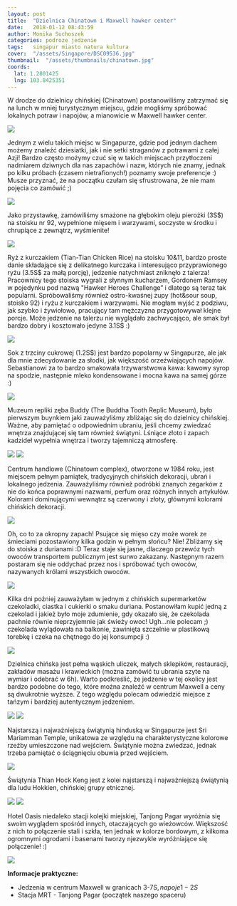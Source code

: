 ```yaml
---
layout: post
title:  "Dzielnica Chinatown i Maxwell hawker center"
date:   2018-01-12 08:43:59
author: Monika Suchoszek
categories: podroze jedzenie
tags:	singapur miasto natura kultura
cover:  "/assets/Singapore/DSC09536.jpg"
thumbnail:  "/assets/thumbnails/chinatown.jpg"
coords:
  lat: 1.2801425
  lng: 103.8425351
---
```

W drodze do dzielnicy chińskiej (Chinatown) postanowiliśmy zatrzymać się na lunch w mniej turystycznym miejscu, gdzie mogliśmy spróbować 
lokalnych potraw i napojów, a mianowicie w Maxwell hawker center.

<img src="/assets/Singapore/DSC09471.jpg">

Jednym z wielu takich miejsc w Singapurze, gdzie pod jednym dachem możemy znaleźć dziesiatki, jak i nie setki straganów z potrawami z całej Azji! 
Bardzo często możymy czuć się w takich miejscach przytłoczeni nadmiarem dziwnych dla nas zapachów i nazw, których nie znamy, jednak po kilku próbach
 (czasem nietrafionych!) poznamy swoje preferencje :) Musze przyznać, że na początku czułam się sfrustrowana, że nie mam pojęcia co zamówić ;)
 
<img src="/assets/Singapore/DSC09472.jpg">

Jako przystawkę, zamówiliśmy smażone na głębokim oleju pierożki (3S$) na stoisku nr 92, wypełnione mięsem i warzywami, soczyste w środku i chrupiące 
z zewnątrz, wyśmienite!

<img src="/assets/Singapore/DSC09472.1.jpg">

Ryż z kurczakiem (Tian-Tian Chicken Rice) na stoisku 10&amp;11, bardzo proste danie składające się z delikatnego kurczaka i interesująco przyprawionego ryżu (3.5S$ za małą porcję), jedzenie natychmiast zniknęło z talerza! Pracownicy tego stoiska wygrali z słynnym kucharzem, Gordonem Ramsey w pojedynku pod nazwą "Hawker Heroes Challenge”&nbsp;i dlatego są teraz tak popularni.
 Spróbowaliśmy również ostro-kwaśnej zupy (hot&amp;sour soup, stoisko 92) i ryżu z kurczakiem i warzywami. Nie mogłam wyjść z podziwu, jak szybko i 
 żywiołowo, pracujący tam mężczyzna przygotowywał klejne porcje. Może jedzenie na talerzu nie wyglądało zachwycająco, ale smak był bardzo dobry i 
 kosztowało jedyne 3.1S$ :)

<img src="/assets/Singapore/DSC09472.2.jpg">

Sok z trzciny cukrowej (1.2S$) jest bardzo popolarny w Singapurze, ale jak dla mnie zdecydowanie za słodki, jak większość orzeźwiających napojów.
 Sebastianowi za to bardzo smakowała trzywarstwowa kawa: kawowy syrop na spodzie, następnie mleko kondensowane i mocna kawa na samej górze :)

<img src="/assets/Singapore/DSC09472.3.jpg">

Muzeum repliki zęba Buddy (The Buddha Tooth Replic Museum), było pierwszym buynkiem jaki zauważyliśmy zbliżając się do dzielnicy chińskiej. Ważne, 
aby pamiętać o odpowiednim ubraniu, jeśli chcemy zwiedzać wnętrza znajdującej się tam również świątyni. Lśniące złoto i zapach kadzideł wypełnia 
wnętrza i tworzy tajemniczą atmosferę.

<img src="/assets/Singapore/DSC09476.jpg">
<img src="/assets/Singapore/DSC09488.jpg">

Centrum handlowe (Chinatown complex), otworzone w 1984 roku, jest miejscem pełnym pamiątek, tradycyjnych chińskich dekoracji, ubrań i lokalnego 
jedzenia. Zauważyliśmy również podróbki znanych zegarków z nie do końca poprawnymi nazwami, perfum oraz różnych innych artykułów. Kolorami 
dominującymi wewnątrz są czerwony i złoty, głównymi kolorami chińskich dekoracji.

<img src="/assets/Singapore/DSC09496.jpg">

Oh, co to za okropny zapach! Psujące się mięso czy może worek ze śmieciami pozostawiony kilka godzin w pełnym słońcu? Nie! Zbliżamy się do stoiska
 z durianami :D Teraz staje się jasne, dlaczego przewóz tych owoców transportem publicznym jest surwo zakazany. Następnym razem postaram się nie 
 oddychać przez nos i spróbować tych owoców, nazywanych królami wszystkich owoców.

<img src="/assets/Singapore/DSC09497.jpg">

Kilka dni poźniej zauważyłam w jednym z chińskich supermarketów czekoladki, ciastka i cukierki o smaku duriana. Postanowiłam kupić jedną z czekolad
 i jakież było moje zdumienie, gdy okazało się, że czekolada pachnie równie nieprzyjemnie jak świeży owoc! Ugh...nie polecam ;) czekolada wylądowała
  na balkonie, zawinięta szczelnie w plastikową torebkę i czeka na chętnego do jej konsumpcji :)

<img src="/assets/Singapore/IMG_20180112_18253884501.jpg">

Dzielnica chińska jest pełna wąskich uliczek, małych sklepików, restauracji, zakładów masażu i krawieckich (można zamówić tu ubrania szyte na wymiar
 i odebrać w 6h). Warto podkreślić, że jedzenie w tej okolicy jest bardzo podobne do tego, które można znaleźć w centrum Maxwell a ceny są 
 dwukrotnie wyższe. Z tego względu polecam odwiedzić miejsce z tańzym i bardziej autentycznym jedzeniem.

<div class="row">
<img src="/assets/Singapore/DSC09478-1-e1515723684531.jpg">
<img src="/assets/Singapore/DSC09508-e1515723760877.jpg">
</div>

Najstarszą i najważniejszą świątynią hinduską w Singapurze jest Sri Mariamman Temple, unikatowa ze względu na charakterystyczne kolorowe rzeźby 
umieszczone nad wejściem. Świątynie można zwiedzać, jednak trzeba pamiętać o ściągnięciu obuwia przed wejściem.

<img src="/assets/Singapore/DSC09525.jpg">

Świątynia Thian Hock Keng jest z kolei najstarszą i najważniejszą świątynią dla ludu Hokkien, chińskiej grupy etnicznej.

<img src="/assets/Singapore/DSC09526.jpg">
<img src="/assets/Singapore/DSC09536.jpg">

Hotel Oasis niedaleko stacji kolejki miejskiej, Tanjong Pagar wyróżnia się swoim wyglądem spośród innych, otaczających go wieżowców. Większość
 z nich to połączenie stali i szkła, ten jednak w kolorze bordowym, z kilkoma ogromnymi ogrodami i basenami tworzy njezwykle wyróżniające się 
 połączenie! :)

<img src="/assets/Singapore/DSC09541-e1515723702413.jpg">


__Informacje praktyczne:__
  * Jedzenia w centrum Maxwell w granicach 3-7S$, napoje 1-2S$
  * Stacja MRT - Tanjong Pagar (początek naszego spaceru)
  
